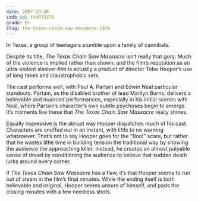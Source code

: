 ```yaml
---
date: 2007-10-28
imdb_id: tt0072271
grade: B+
slug: the-texas-chain-saw-massacre-1974
---
```


In Texas, a group of teenagers stumble upon a family of cannibals.

Despite its title, _The Texas Chain Saw Massacre_ isn’t really that gory. Much of the violence is implied rather than shown, and the film’s reputation as an ultra-violent slasher-film is actually a product of director Tobe Hooper’s use of long takes and claustrophobic sets.

The cast performs well, with Paul A. Partain and Edwin Neal particular standouts. Partain, as the disabled brother of lead Marilyn Burns, delivers a believable and nuanced performances, especially in his initial scenes with Neal, where Partain’s character’s own subtle psychoses begin to emerge. It’s moments like these that _The Texas Chain Saw Massacre_ really shines.

Equally impressive is the abrupt way Hooper dispatches much of his cast. Characters are snuffed out in an instant, with little to no warning whatsoever. That’s not to say Hooper goes for the “Boo!” scare, but rather that he wastes little time in building tension the traditional way by showing the audience the approaching killer. Instead, he creates an almost palpable sense of dread by conditioning the audience to believe that sudden death lurks around every corner.

If _The Texas Chain Saw Massacre_ has a flaw, it’s that Hooper seems to run out of steam in the film’s final minutes. While the ending itself is both believable and original, Hooper seems unsure of himself, and pads the closing minutes with a few needless shots.
